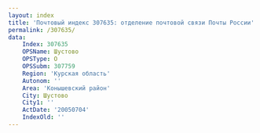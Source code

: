 ```yaml
---
layout: index
title: 'Почтовый индекс 307635: отделение почтовой связи Почты России'
permalink: /307635/
data:
    Index: 307635
    OPSName: Шустово
    OPSType: О
    OPSSubm: 307759
    Region: 'Курская область'
    Autonom: ''
    Area: 'Конышевский район'
    City: Шустово
    City1: ''
    ActDate: '20050704'
    IndexOld: ''
---
```

